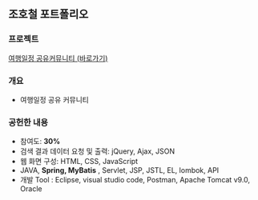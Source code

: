 ## 조호철 포트폴리오

### 프로젝트


[여행일정 공유커뮤니티 (바로가기)](https://github.com/hcjo1223/today_trip)

### 개요
* 여행일정 공유 커뮤니티


### 공헌한 내용
* 참여도: **30%**
* 검색 결과 데이터 요청 및 출력: jQuery, Ajax, JSON
* 웹 화면 구성: HTML, CSS, JavaScript
* JAVA, **Spring, MyBatis** , Servlet, JSP, JSTL, EL, lombok, API
* 개발 Tool : Eclipse, visual studio code, Postman, Apache Tomcat v9.0, Oracle
<br>
